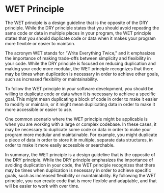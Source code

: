 # WET Principle

The WET principle is a design guideline that is the opposite of the DRY principle. While the DRY principle states that you should avoid repeating the same code or data in multiple places in your program, the WET principle states that you should duplicate code or data when it makes your program more flexible or easier to maintain.

The acronym WET stands for "Write Everything Twice," and it emphasizes the importance of making trade-offs between simplicity and flexibility in your code. While the DRY principle is focused on reducing duplication and making your code more modular, the WET principle recognizes that there may be times when duplication is necessary in order to achieve other goals, such as increased flexibility or maintainability.

To follow the WET principle in your software development, you should be willing to duplicate code or data when it is necessary to achieve a specific goal. This might mean duplicating a block of code in order to make it easier to modify or maintain, or it might mean duplicating data in order to make it more accessible or easier to use.

One common scenario where the WET principle might be applicable is when you are working with a large or complex codebase. In these cases, it may be necessary to duplicate some code or data in order to make your program more modular and maintainable. For example, you might duplicate a piece of data in order to store it in multiple, separate data structures, in order to make it more easily accessible or searchable.

In summary, the WET principle is a design guideline that is the opposite of the DRY principle. While the DRY principle emphasizes the importance of avoiding duplication in your code, the WET principle recognizes that there may be times when duplication is necessary in order to achieve specific goals, such as increased flexibility or maintainability. By following the WET principle, you can create code that is more flexible and adaptable, and that will be easier to work with over time.
